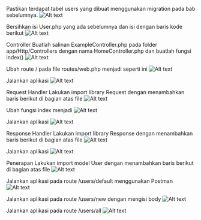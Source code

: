 Pastikan terdapat tabel users yang dibuat menggunakan migration pada bab sebelumnya.
![Alt text](screenshot6/image-10.png)

Bersihkan isi User.php yang ada sebelumnya dan isi dengan baris kode berikut
![Alt text](screenshot6/image-9.png)

Controller
Buatlah salinan ExampleController.php pada folder app/Http/Controllers dengan nama HomeController.php dan buatlah fungsi index()
![Alt text](screenshot6/image-11.png)

Ubah route / pada file routes/web.php menjadi seperti ini
![Alt text](screenshot6/image-12.png)

Jalankan aplikasi
![Alt text](screenshot6/image-13.png)

Request Handler
Lakukan import library Request dengan menambahkan baris berikut di bagian atas file
![Alt text](screenshot6/image-14.png)

Ubah fungsi index menjadi
![Alt text](screenshot6/image-15.png)

Jalankan aplikasi
![Alt text](screenshot6/image-16.png)

Response Handler
Lakukan import library Response dengan menambahkan baris berikut di bagian atas file
![Alt text](screenshot6/image-18.png)

Jalankan aplikasi
![Alt text](screenshot6/image-17.png)

Penerapan
Lakukan import model User dengan menambahkan baris berikut di bagian atas file
![Alt text](screenshot6/image-19.png)

Jalankan aplikasi pada route /users/default menggunakan Postman
![Alt text](screenshot6/image-20.png)

Jalankan aplikasi pada route /users/new dengan mengisi body
![Alt text](screenshot6/image-21.png)

Jalankan aplikasi pada route /users/all
![Alt text](screenshot6/image-22.png)